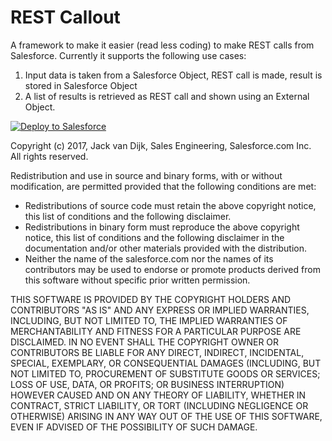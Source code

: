<h1>REST Callout</h1>

<p>
A framework to make it easier (read less coding) to make REST calls from Salesforce. Currently it supports the following
use cases:
</p>
<ol>
<li>Input data is taken from a Salesforce Object, REST call is made, result is stored in Salesforce Object</li>
<li>A list of results is retrieved as REST call and shown using an External Object.</li>
</ol>

<a href="https://githubsfdeploy.herokuapp.com">
  <img alt="Deploy to Salesforce"
       src="https://raw.githubusercontent.com/afawcett/githubsfdeploy/master/deploy.png">
</a>


<p>
Copyright (c) 2017, Jack van Dijk, Sales Engineering, Salesforce.com Inc.<br />
All rights reserved.
</p>
<p>
Redistribution and use in source and binary forms, with or without modification, are permitted provided that the following conditions are met:
<ul>
<li>Redistributions of source code must retain the above copyright notice, this list of conditions and the following disclaimer.</li>
<li>Redistributions in binary form must reproduce the above copyright notice, this list of conditions and the following disclaimer in the documentation and/or other materials provided with the distribution.</li>
<li>Neither the name of the salesforce.com nor the names of its contributors may be used to endorse or promote products derived from this software without specific prior written permission.</li>
</ul>
</p>
<p>
THIS SOFTWARE IS PROVIDED BY THE COPYRIGHT HOLDERS AND CONTRIBUTORS "AS IS" AND ANY EXPRESS OR IMPLIED WARRANTIES,
INCLUDING, BUT NOT LIMITED TO, THE IMPLIED WARRANTIES OF MERCHANTABILITY AND FITNESS FOR A PARTICULAR PURPOSE ARE
DISCLAIMED. IN NO EVENT SHALL THE COPYRIGHT OWNER OR CONTRIBUTORS BE LIABLE FOR ANY DIRECT, INDIRECT, INCIDENTAL,
SPECIAL, EXEMPLARY, OR CONSEQUENTIAL DAMAGES (INCLUDING, BUT NOT LIMITED TO, PROCUREMENT OF SUBSTITUTE GOODS OR SERVICES;
LOSS OF USE, DATA, OR PROFITS; OR BUSINESS INTERRUPTION) HOWEVER CAUSED AND ON ANY THEORY OF LIABILITY, WHETHER IN
CONTRACT, STRICT LIABILITY, OR TORT (INCLUDING NEGLIGENCE OR OTHERWISE) ARISING IN ANY WAY OUT OF THE USE OF THIS SOFTWARE,
EVEN IF ADVISED OF THE POSSIBILITY OF SUCH DAMAGE.
</p>

